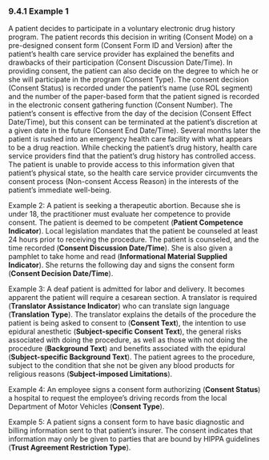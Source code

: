 ### 9.4.1 Example 1

A patient decides to participate in a voluntary electronic drug history program. The patient records this decision in writing (Consent Mode) on a pre-designed consent form (Consent Form ID and Version) after the patient’s health care service provider has explained the benefits and drawbacks of their participation (Consent Discussion Date/Time). In providing consent, the patient can also decide on the degree to which he or she will participate in the program (Consent Type). The consent decision (Consent Status) is recorded under the patient’s name (use ROL segment) and the number of the paper-based form that the patient signed is recorded in the electronic consent gathering function (Consent Number). The patient’s consent is effective from the day of the decision (Consent Effect Date/Time), but this consent can be terminated at the patient’s discretion at a given date in the future (Consent End Date/Time). Several months later the patient is rushed into an emergency health care facility with what appears to be a drug reaction. While checking the patient’s drug history, health care service providers find that the patient’s drug history has controlled access. The patient is unable to provide access to this information given that patient’s physical state, so the health care service provider circumvents the consent process (Non-consent Access Reason) in the interests of the patient’s immediate well-being.

Example 2: A patient is seeking a therapeutic abortion. Because she is under 18, the practitioner must evaluate her competence to provide consent. The patient is deemed to be competent (**Patient Competence Indicator**). Local legislation mandates that the patient be counseled at least 24 hours prior to receiving the procedure. The patient is counseled, and the time recorded (**Consent Discussion Date/Time**). She is also given a pamphlet to take home and read (**Informational Material Supplied Indicator**). She returns the following day and signs the consent form (**Consent Decision Date/Time**).

Example 3: A deaf patient is admitted for labor and delivery. It becomes apparent the patient will require a cesarean section. A translator is required (**Translator Assistance Indicator**) who can translate sign language (**Translation Type**). The translator explains the details of the procedure the patient is being asked to consent to (**Consent Text**), the intention to use epidural anesthetic (**Subject-specific Consent Text**), the general risks associated with doing the procedure, as well as those with not doing the procedure (**Background Text**) and benefits associated with the epidural (**Subject-specific Background Text**). The patient agrees to the procedure, subject to the condition that she not be given any blood products for religious reasons (**Subject-imposed Limitations**).

Example 4: An employee signs a consent form authorizing (**Consent Status**) a hospital to request the employee’s driving records from the local Department of Motor Vehicles (**Consent Type**).

Example 5: A patient signs a consent form to have basic diagnostic and billing information sent to that patient’s insurer. The consent indicates that information may only be given to parties that are bound by HIPPA guidelines (**Trust Agreement Restriction Type**).
